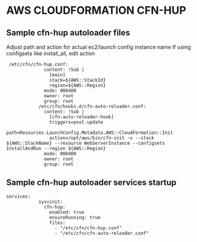 # AWS CLOUDFORMATION CFN-HUP

## Sample cfn-hup autoloader files
Adjust path and action for actual ec2/launch config instance name
If using configsets like install_all, edit action
```
 /etc/cfn/cfn-hup.conf:
              content: !Sub |
                [main]
                stack=${AWS::StackId}
                region=${AWS::Region}
              mode: 000400
              owner: root
              group: root
            /etc/cfn/hooks.d/cfn-auto-reloader.conf:
              content: !Sub |
                [cfn-auto-reloader-hook]
                triggers=post.update
                path=Resources.LaunchConfig.Metadata.AWS::CloudFormation::Init
                action=/opt/aws/bin/cfn-init -v --stack ${AWS::StackName} --resource WebServerInstance --configsets InstallAndRun --region ${AWS::Region}
              mode: 000400
              owner: root
              group: root
```

## Sample cfn-hup autoloader services startup
```
services:
            sysvinit:
              cfn-hup:
                enabled: true
                ensureRunning: true
                files:
                  - "/etc/cfn/cfn-hup.conf"
                  - "/etc/cfn/cfn-auto-reloader.conf"
```
